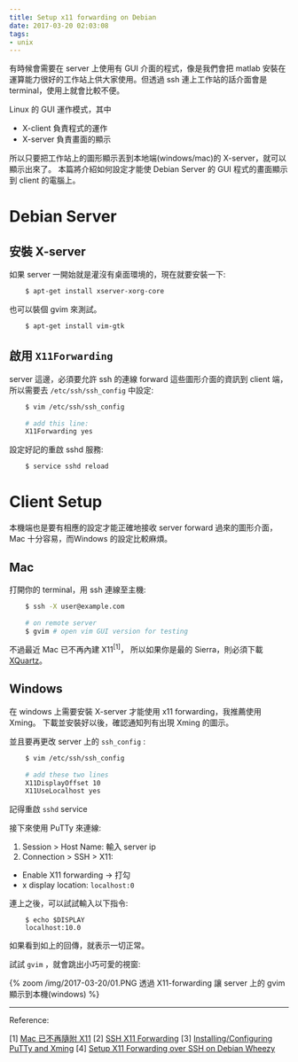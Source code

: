 ```yaml
---
title: Setup x11 forwarding on Debian
date: 2017-03-20 02:03:08
tags:
- unix
---
```



有時候會需要在 server 上使用有 GUI 介面的程式，像是我們會把 matlab 安裝在運算能力很好的工作站上供大家使用。但透過 ssh 連上工作站的話介面會是 terminal，使用上就會比較不便。

Linux 的 GUI 運作模式，其中

- X-client 負責程式的運作
- X-server 負責畫面的顯示

所以只要把工作站上的圖形顯示丟到本地端(windows/mac)的 X-server，就可以顯示出來了。
本篇將介紹如何設定才能使 Debian Server 的 GUI 程式的畫面顯示到 client 的電腦上。

<!-- more -->


# Debian Server


## 安裝 X-server

如果 server 一開始就是灌沒有桌面環境的，現在就要安裝一下:

```sh
    $ apt-get install xserver-xorg-core
```

也可以裝個 gvim 來測試。

```sh
    $ apt-get install vim-gtk
```

## 啟用 `X11Forwarding` 

server 這邊，必須要允許 ssh 的連線 forward 這些圖形介面的資訊到 client 端，所以需要去 `/etc/ssh/ssh_config` 中設定:

```sh
    $ vim /etc/ssh/ssh_config
     
    # add this line:
    X11Forwarding yes
```

設定好記的重啟 sshd 服務:

```sh
    $ service sshd reload
```

# Client Setup

本機端也是要有相應的設定才能正確地接收 server forward 過來的圖形介面，Mac 十分容易，而Windows 的設定比較麻煩。


## Mac

打開你的 terminal，用 ssh 連線至主機:

```sh
    $ ssh -X user@example.com
     
    # on remote server
    $ gvim # open vim GUI version for testing
```

不過最近 Mac 已不再內建 X11<sup>[1]</sup>，
所以如果你是最的 Sierra，則必須下載 [XQuartz](https://www.xquartz.org/)。


## Windows

在 windows 上需要安裝 X-server 才能使用 x11 forwarding，我推薦使用 Xming。
下載並安裝好以後，確認通知列有出現 Xming 的圖示。

並且要再更改 server 上的 `ssh_config` :

```sh
    $ vim /etc/ssh/ssh_config
     
    # add these two lines
    X11DisplayOffset 10
    X11UseLocalhost yes
```

記得重啟 `sshd` service

接下來使用 PuTTy 來連線:

1. Session > Host Name: 輸入 server ip
2. Connection > SSH > X11:
  - Enable X11 forwarding → 打勾
  - x display location: `localhost:0`


連上之後，可以試試輸入以下指令:

```
    $ echo $DISPLAY
    localhost:10.0
```

如果看到如上的回傳，就表示一切正常。

試試 `gvim` ，就會跳出小巧可愛的視窗:

{% zoom /img/2017-03-20/01.PNG 透過 X11-forwarding 讓 server 上的 gvim 顯示到本機(windows) %}



----------

Reference:

[1] [Mac 已不再隨附 X11](https://support.apple.com/zh-tw/HT201341)
[2] [SSH X11 Forwarding](http://cypresslin.web.fc2.com/Memo/M-SSH.html)
[3] [Installing/Configuring PuTTy and Xming](http://www.geo.mtu.edu/geoschem/docs/putty_install.html)
[4] [Setup X11 Forwarding over SSH on Debian Wheezy](https://www.vultr.com/docs/setup-x11-forwarding-over-ssh-on-debian-wheezy)

